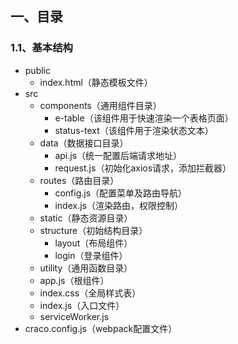 ## 一、目录
### 1.1、基本结构
* public
    * index.html（静态模板文件）
* src
    * components（通用组件目录）
        * e-table（该组件用于快速渲染一个表格页面）
        * status-text（该组件用于渲染状态文本）
    * data（数据接口目录）
        * api.js（统一配置后端请求地址）
        * request.js（初始化axios请求，添加拦截器）
    * routes（路由目录）
        * config.js（配置菜单及路由导航）
        * index.js（渲染路由，权限控制）
    * static（静态资源目录）
    * structure（初始结构目录）
        * layout（布局组件）
        * login（登录组件）
    * utility（通用函数目录）
    * app.js（根组件）
    * index.css（全局样式表）
    * index.js（入口文件）
    * serviceWorker.js
* craco.config.js（webpack配置文件）



    